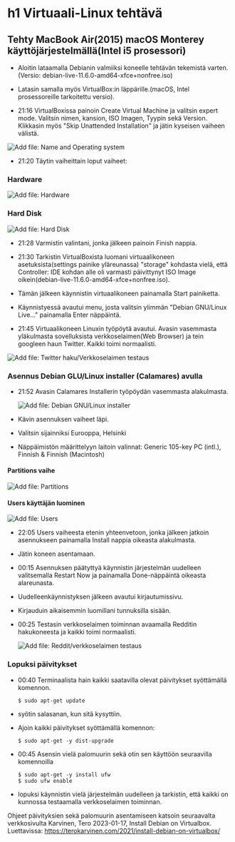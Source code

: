 # h1 Virtuaali-Linux tehtävä
## Tehty MacBook Air(2015) macOS Monterey käyttöjärjestelmällä(Intel i5 prosessori)
- Aloitin lataamalla Debianin valmiiksi koneelle tehtävän tekemistä varten.(Versio: debian-live-11.6.0-amd64-xfce+nonfree.iso)
- Latasin samalla myös VirtualBox:in läppärille.(macOS, Intel prosessoreille tarkoitettu versio). 

- 21:16 VirtualBoxissa painoin Create Virtual Machine ja valitsin expert mode. Valitsin nimen, kansion, ISO Imagen, Tyypin sekä Version. Klikkasin myös "Skip Unattended Installation" ja jätin kyseisen vaiheen välistä.
  
![Add file: Name and Operating system](name-and-operating-system.png)

- 21:20 Täytin vaiheittain loput vaiheet: 

### Hardware

![Add file: Hardware](hardware.png)

### Hard Disk

![Add file: Hard Disk](hard-disk.png)
  
- 21:28 Varmistin valintani, jonka jälkeen painoin Finish nappia.
- 21:30 Tarkistin VirtualBoxista luomani virtuaalikoneen asetuksista(settings painike yläreunassa) "storage" kohdasta vielä, että Controller: IDE kohdan alle oli varmasti päivittynyt ISO Image oikein(debian-live-11.6.0-amd64-xfce+nonfree.iso).

- Tämän jälkeen käynnistin virtuaalikoneen painamalla Start painiketta.

- Käynnistyessä avautui menu, josta valitsin ylimmän "Debian GNU/Linux Live..." painamalla Enter näppäintä.

- 21:45 Virtuaalikoneen Linuxin työpöytä avautui. Avasin vasemmasta yläkulmasta sovelluksista verkkoselaimen(Web Browser) ja tein googleen haun Twitter. Kaikki toimi normaalisti.

![Add file: Twitter haku/Verkkoselaimen testaus](web-browser-pre-install.png)

### Asennus Debian GLU/Linux installer (Calamares) avulla

- 21:52 Avasin Calamares Installerin työpöydän vasemmasta alakulmasta.

  ![Add file: Debian GNU/Linux installer](installer.png)

- Kävin asennuksen vaiheet läpi.

- Valitsin sijainniksi Eurooppa, Helsinki

- Näppäimistön määrittelyyn laitoin valinnat:
    Generic 105-key PC (intl.), Finnish & Finnish (Macintosh)
  
#### Partitions vaihe

  ![Add file: Partitions](partitions.png)
  
#### Users käyttäjän luominen

  ![Add file: Users](users.png)

- 22:05 Users vaiheesta etenin yhteenvetoon, jonka jälkeen jatkoin asennukseen painamalla Install nappia oikeasta alakulmasta.

- Jätin koneen asentamaan.

- 00:15 Asennuksen päätyttyä käynnistin järjestelmän uudelleen valitsemalla Restart Now ja painamalla Done-näppäintä oikeasta alareunasta.

- Uudelleenkäynnistyksen jälkeen avautui kirjautumissivu.

- Kirjauduin aikaisemmin luomillani tunnuksilla sisään.
  
- 00:25 Testasin verkkoselaimen toiminnan avaamalla Redditin hakukoneesta ja kaikki toimi normaalisti.

  ![Add file: Reddit/verkkoselaimen testaus](web-browser-after-install.png)
  
### Lopuksi päivitykset

- 00:40 Terminaalista hain kaikki saatavilla olevat päivitykset syöttämällä komennon.

      $ sudo apt-get update
    
- syötin salasanan, kun sitä kysyttiin.

- Ajoin kaikki päivitykset syöttämällä komennon:

      $ sudo apt-get -y dist-upgrade
    
- 00:45 Asensin vielä palomuurin sekä otin sen käyttöön seuraavilla komennoilla

      $ sudo apt-get -y install ufw
      $ sudo ufw enable
    
- lopuksi käynnistin vielä järjestelmän uudelleen ja tarkistin, että kaikki on kunnossa testaamalla verkkoselaimen toiminnan.

Ohjeet päivityksien sekä palomuurin asentamiseen katsoin seuraavalta verkkosivulta Karvinen, Tero 2023-01-17, Install Debian on Virtualbox. Luettavissa: https://terokarvinen.com/2021/install-debian-on-virtualbox/

  





